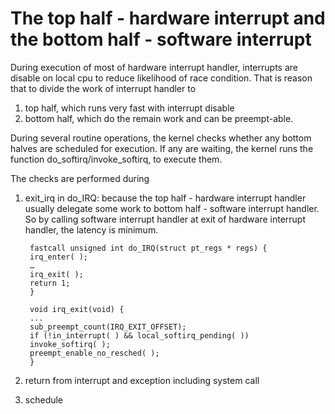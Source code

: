 ﻿# The top half - hardware interrupt and the bottom half - software interrupt

During execution of most of hardware interrupt handler, interrupts are disable on local cpu to reduce 
likelihood of race condition.  That is reason that to divide the work of interrupt handler to

1. top half, which runs very fast with interrupt disable
2. bottom half, which do the remain work and can be preempt-able.

During several routine operations, the kernel checks whether any bottom halves are scheduled for execution. 
If any are waiting, the kernel runs the function do_softirq/invoke_softirq, to execute them.

The checks are performed during

1. exit_irq in do_IRQ: because the top half - hardware interrupt handler usually delegate some work to 
bottom half - software interrupt handler. So by calling software interrupt handler at exit of hardware 
interrupt handler, the latency is minimum.

        fastcall unsigned int do_IRQ(struct pt_regs * regs) {
        irq_enter( );
        …
        irq_exit( );
        return 1;
        }

        void irq_exit(void) {
        ...
        sub_preempt_count(IRQ_EXIT_OFFSET);
        if (!in_interrupt( ) && local_softirq_pending( ))
        invoke_softirq( );
        preempt_enable_no_resched( );
        }

2. return from interrupt and exception including system call
3. schedule
